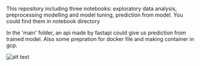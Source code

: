 This repository including three notebooks:
  exploratory data analysis, 
  preprocessing modelling and model tuning, 
  prediction from model. 
You could find them in notebook directory


In the 'main' folder, an api made by fastapi could give us prediction from trained model. Also some prepration for docker file and making container in gcp.

![alt text](https://i.ibb.co/ssDD4TY/dataiku.png)


